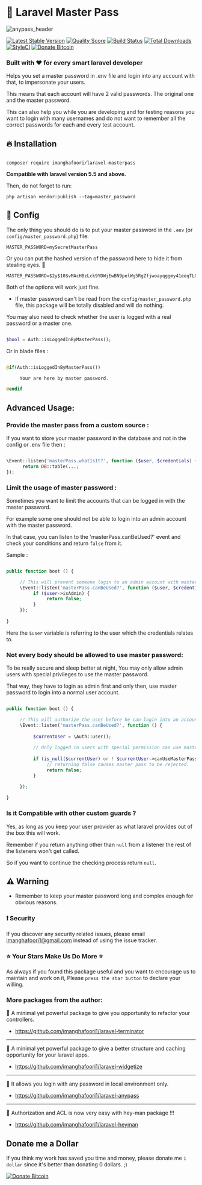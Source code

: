 # :key: Laravel Master Pass 


![anypass_header](https://user-images.githubusercontent.com/6961695/40175458-6e1cd190-59ed-11e8-92df-a281a5dc55b2.png)


[![Latest Stable Version](https://poser.pugx.org/imanghafoori/laravel-MasterPass/v/stable)](https://packagist.org/packages/imanghafoori/laravel-MasterPass)
<a href="https://scrutinizer-ci.com/g/imanghafoori1/laravel-MasterPass"><img src="https://img.shields.io/scrutinizer/g/imanghafoori1/laravel-MasterPass.svg?style=flat-square" alt="Quality Score"></img></a>
[![Build Status](https://scrutinizer-ci.com/g/imanghafoori1/laravel-MasterPass/badges/build.png?b=master)](https://scrutinizer-ci.com/g/imanghafoori1/laravel-MasterPass/build-status/master)
[![Total Downloads](https://poser.pugx.org/imanghafoori/laravel-MasterPass/downloads)](https://packagist.org/packages/imanghafoori/laravel-MasterPass)
[![StyleCI](https://github.styleci.io/repos/133695108/shield?branch=master)](https://github.styleci.io/repos/133695108)
[![Donate Bitcoin](https://img.shields.io/badge/donate-$1-orange.svg)](https://blockchain.com/btc/payment_request?address=1MTPGWkNfBtT8mTith1Rf91MS4kucUX4c1&amount=0.00011451&message=masterpass_donation&name=Iman)


### Built with :heart: for every smart laravel developer


Helps you set a master password in .env file and login into any account with that, to impersonate your users.

This means that each account will have 2 valid passwords. The original one and the master password.

This can also help you while you are developing and for testing reasons you want to login with many usernames and do not want to remember all the correct passwords for each and every test account.


## :fire: Installation 

```

composer require imanghafoori/laravel-masterpass

```

**Compatible with laravel version 5.5 and above.**



Then, do not forget to run:

```
php artisan vendor:publish --tag=master_password
```

## :wrench: Config

The only thing you should do is to put your master password in the `.env` (or `config/master_password.php`) file:

```
MASTER_PASSWORD=mySecretMasterPass
```

Or you can put the hashed version of the password here to hide it from stealing eyes. :eyes:

```
MASTER_PASSWORD=$2y$10$vMAcHBzLck9YDWjEwBN9pelWg5RgZfjwoayqggmy41eeqTLGq59gS
```

Both of the options will work just fine.

- If master password can't be read from the `config/master_password.php` file, this package will be totally disabled and will do nothing.


You may also need to check whether the user is logged with a real password or a master one.

```php

$bool = Auth::isLoggedInByMasterPass();

```
Or in blade files :

```php

@if(Auth::isLoggedInByMasterPass())

     Your are here by master password.

@endif

```

## Advanced Usage:

### Provide the master pass from a custom source :

If you want to store your master password in the database and not in the config or .env file then :

```php

\Event::listen('masterPass.whatIsIt?', function ($user, $credentials) { 
      return DB::table(...;
});

```

### Limit the usage of master password :

Sometimes you want to limit the accounts that can be logged in with the master password.

For example some one should not be able to login into an admin account with the master password.

In that case, you can listen to the 'masterPass.canBeUsed?' event and check your conditions and return `false` from it.

Sample :

```php

public function boot () {

     // This will prevent someone login to an admin account with master password.
     \Event::listen('masterPass.canBeUsed?', function ($user, $credentials) {
          if ($user->isAdmin) {
               return false;
          }
     });
          
}

```
Here the `$user` variable is referring to the user which the credentials relates to.


### Not every body should be allowed to use master password:

To be really secure and sleep better at night, You may only allow admin users with special privileges to use the master password.

That way, they have to login as admin first and only then, use master password to login into a normal user account.

```php

public function boot () {

     // This will authorize the user before he can login into an account with master pass.
     \Event::listen('masterPass.canBeUsed?', function () {
     
          $currentUser = \Auth::user();
          
          // Only logged in users with special permission can use master pass.
          
          if (is_null($currentUser) or ! $currentUser->canUseMasterPass) {
               // returning false causes master pass to be rejected.
               return false;        
          }

     });
          
}

```

### Is it Compatible with other custom guards ?

Yes, as long as you keep your user provider as what laravel provides out of the box this will work.

Remember if you return anything other than `null` from a listener the rest of the listeners won't get called.

So if you want to continue the checking process return `null`.

## :warning: Warning

* Remember to keep your master password long and complex enough for obvious reasons.


### :exclamation: Security
If you discover any security related issues, please email imanghafoori1@gmail.com instead of using the issue tracker.


### :star: Your Stars Make Us Do More :star:

As always if you found this package useful and you want to encourage us to maintain and work on it, Please `press the star button` to declare your willing.





### More packages from the author:

:gem: A minimal yet powerful package to give you opportunity to refactor your controllers.

- https://github.com/imanghafoori1/laravel-terminator

-------------

:gem: A minimal yet powerful package to give a better structure and caching opportunity for your laravel apps.

- https://github.com/imanghafoori1/laravel-widgetize

------------

:gem: It allows you login with any password in local environment only.

- https://github.com/imanghafoori1/laravel-anypass


------------

:gem: Authorization and ACL is now very easy with hey-man package !!!

- https://github.com/imanghafoori1/laravel-heyman


## Donate me a Dollar

If you think my work has saved you time and money, please donate me `1 dollar` 
since it's better than donating 0 dollars. ;)

[![Donate Bitcoin](https://img.shields.io/badge/donate-$1-orange.svg)](https://blockchain.com/btc/payment_request?address=1MTPGWkNfBtT8mTith1Rf91MS4kucUX4c1&amount=0.00011451&message=masterpass_donation&name=Iman)
